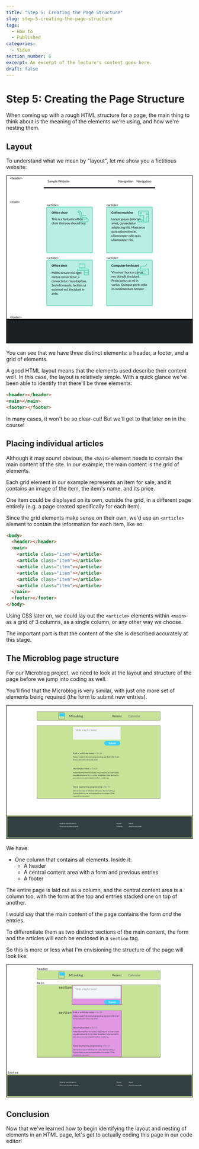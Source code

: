 ```yaml
---
title: "Step 5: Creating the Page Structure"
slug: step-5-creating-the-page-structure
tags:
  - How to
  - Published
categories:
  - Video
section_number: 6
excerpt: An excerpt of the lecture's content goes here.
draft: false
---
```


# Step 5: Creating the Page Structure

When coming up with a rough HTML structure for a page, the main thing to think about is the meaning of the elements we're using, and how we're nesting them.

## Layout

To understand what we mean by "layout", let me show you a fictitious website:

![Fictitious website layout](./assets/fictitious-website-layout.png)

You can see that we have three distinct elements: a header, a footer, and a grid of elements.

A good HTML layout means that the elements used describe their content well. In this case, the layout is relatively simple. With a quick glance we've been able to identify that there'll be three elements:

```html
<header></header>
<main></main>
<footer></footer>
```

In many cases, it won't be so clear-cut! But we'll get to that later on in the course!

## Placing individual articles

Although it may sound obvious, the `<main>` element needs to contain the main content of the site. In our example, the main content is the grid of elements.

Each grid element in our example represents an item for sale, and it contains an image of the item, the item's name, and its price.

One item could be displayed on its own, outside the grid, in a different page entirely (e.g. a page created specifically for each item).

Since the grid elements make sense on their own, we'd use an `<article>` element to contain the information for each item, like so:

```html
<body>
  <header></header>
  <main>
    <article class="item"></article>
    <article class="item"></article>
    <article class="item"></article>
    <article class="item"></article>
    <article class="item"></article>
    <article class="item"></article>
  </main>
  <footer></footer>
</body>
```

Using CSS later on, we could lay out the `<article>` elements within `<main>` as a grid of 3 columns, as a single column, or any other way we choose.

The important part is that the content of the site is described accurately at this stage.

## The Microblog page structure

For our Microblog project, we need to look at the layout and structure of the page before we jump into coding as well.

You'll find that the Microblog is very similar, with just one more set of elements being required (the form to submit new entries).

![Microblog structure showing rows](./assets/microblog-rows.png)

We have:

- One column that contains all elements. Inside it:
  - A header
  - A central content area with a form and previous entries
  - A footer

The entire page is laid out as a column, and the central content area is a column too, with the form at the top and entries stacked one on top of another.

I would say that the main content of the page contains the form _and_ the entries.

To differentiate them as two distinct sections of the main content, the form and the articles will each be enclosed in a `section` tag.

So this is more or less what I'm envisioning the structure of the page will look like:

![Microblog page structure with HTML elements](./assets/microblog-page-structure.png)

## Conclusion

Now that we've learned how to begin identifying the layout and nesting of elements in an HTML page, let's get to actually coding this page in our code editor!
